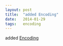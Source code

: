 ```yaml
---
layout: post
title:  "added Encoding"
date:   2014-01-29
tags:   encoding
---
```


added [Encoding](/spec/encoding)

